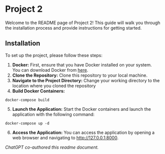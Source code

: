 # Project 2
Welcome to the README page of Project 2! This guide will walk you through the installation process and provide instructions for getting started.
## Installation
To set up the project, please follow these steps:

1. **Docker:** First, ensure that you have Docker installed on your system. You can download Docker from [here](https://www.docker.com/).
2. **Clone the Repository:** Clone this repository to your local machine.
3. **Navigate to the Project Directory:** Change your working directory to the location where you cloned the repository
4. **Build Docker Containers:** 
```shell 
docker-compose build
```
5. **Launch the Application:** Start the Docker containers and launch the application with the following command: 
``` shell
docker-compose up -d
```
6. **Access the Application:** You can access the application by opening a web browser and navigating to http://127.0.0.1:8000.

*ChatGPT co-authored this readme document.*

